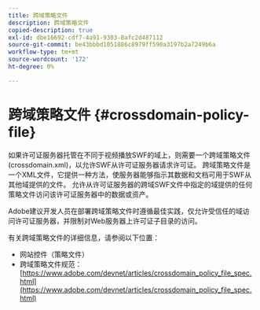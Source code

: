 ```yaml
---
title: 跨域策略文件
description: 跨域策略文件
copied-description: true
exl-id: dbe16692-cdf7-4a91-9303-8afc2d487112
source-git-commit: be43bbbd1051886c8979ff590a3197b2a7249b6a
workflow-type: tm+mt
source-wordcount: '172'
ht-degree: 0%

---
```


# 跨域策略文件 {#crossdomain-policy-file}

如果许可证服务器托管在不同于视频播放SWF的域上，则需要一个跨域策略文件(crossdomain.xml)，以允许SWF从许可证服务器请求许可证。 跨域策略文件是一个XML文件，它提供一种方法，使服务器能够指示其数据和文档可用于SWF从其他域提供的文件。 允许从许可证服务器的跨域SWF文件中指定的域提供的任何策略文件访问该许可证服务器中的数据或资产。

Adobe建议开发人员在部署跨域策略文件时遵循最佳实践，仅允许受信任的域访问许可证服务器，并限制对Web服务器上许可证子目录的访问。

有关跨域策略文件的详细信息，请参阅以下位置：

* 网站控件（策略文件）
* 跨域策略文件规范： [https://www.adobe.com/devnet/articles/crossdomain_policy_file_spec.html](https://www.adobe.com/devnet/articles/crossdomain_policy_file_spec.html)
